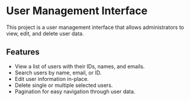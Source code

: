 # User Management Interface

This project is a user management interface that allows administrators to view, edit, and delete user data.

## Features

- View a list of users with their IDs, names, and emails.
- Search users by name, email, or ID.
- Edit user information in-place.
- Delete single or multiple selected users.
- Pagination for easy navigation through user data.
